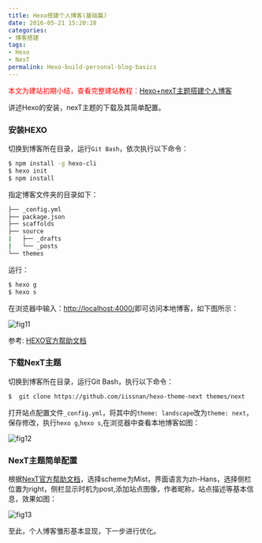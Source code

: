 ```yaml
---
title: Hexo搭建个人博客(基础篇)
date: 2016-05-21 15:20:28
categories: 
- 博客搭建
tags: 
- Hexo
- NexT
permalink: Hexo-build-personal-blog-basics
---
```

<font color=#f00>本文为建站初期小结，查看完整建站教程：</font>[Hexo+nexT主题搭建个人博客](/2016/08/13/Hexo-nexT-build-personal-blog/)

讲述Hexo的安装，nexT主题的下载及其简单配置。
<!--more-->
### 安装HEXO
切换到博客所在目录，运行``Git Bash``，依次执行以下命令：
``` bash
$ npm install -g hexo-cli
$ hexo init
$ npm install
```
指定博客文件夹的目录如下：
```bash
├── _config.yml
├── package.json
├── scaffolds
├── source
|   ├── _drafts
|   └── _posts
└── themes
```
运行：
```bash
$ hexo g
$ hexo s
```
在浏览器中输入：[http://localhost:4000/](http://localhost:4000/)即可访问本地博客，如下图所示：

![fig11](http://o9w8f1xrl.bkt.clouddn.com/images/201605/11.jpg)

参考: [HEXO官方帮助文档](https://hexo.io/zh-cn/docs/)

### 下载NexT主题
切换到博客所在目录，运行Git Bash，执行以下命令：
``` bash
$  git clone https://github.com/iissnan/hexo-theme-next themes/next
```
打开站点配置文件``_config.yml``，将其中的``theme: landscape``改为``theme: next``，保存修改，执行``hexo g``,``hexo s``,在浏览器中查看本地博客如图：

![fig12](http://o9w8f1xrl.bkt.clouddn.com/images/201605/12.jpg)

### NexT主题简单配置
根据[NexT官方帮助文档](http://theme-next.iissnan.com/getting-started.html)，选择scheme为Mist，界面语言为zh-Hans，选择侧栏位置为right，侧栏显示时机为post,添加站点图像，作者昵称，站点描述等基本信息，效果如图：

![fig13](http://o9w8f1xrl.bkt.clouddn.com/images/201605/13.jpg)

至此，个人博客雏形基本显现，下一步进行优化。

